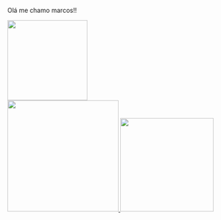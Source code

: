 Olá me chamo marcos!!



<div>
  <a href="https://github.com/levyx0">
  <img height="180em" src="https://github-readme-stats.vercel.app/api?username=levyx0&show_icons=true&theme=dark"/>
</div>

<div height="180em">
  <a href="https://github.com/levyx0">
  <img height="250em" src="https://github-readme-stats.vercel.app/api/top-langs/?username=levyx0&layout=donut-vertical&theme=dark"/>
   <img height="210em" src=""/>
</div>

<!--
**levyx0/levyx0** is a ✨ _special_ ✨ repository because its `README.md` (this file) appears on your GitHub profile.

Here are some ideas to get you started:

- 🔭 I’m currently working on ...
- 🌱 I’m currently learning ...
- 👯 I’m looking to collaborate on ...
- 🤔 I’m looking for help with ...
- 💬 Ask me about ...
- 📫 How to reach me: ...
- 😄 Pronouns: ...
- ⚡ Fun fact: ...
-->
